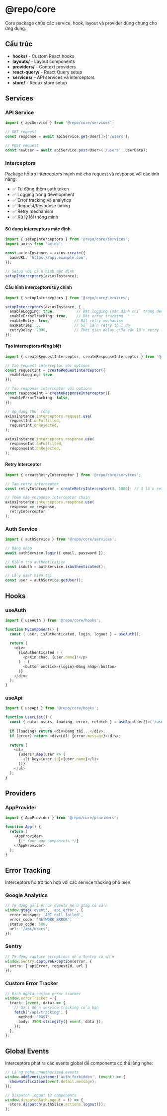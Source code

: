 # @repo/core

Core package chứa các service, hook, layout và provider dùng chung cho ứng dụng.

## Cấu trúc

- **hooks/** - Custom React hooks
- **layouts/** - Layout components
- **providers/** - Context providers
- **react-query/** - React Query setup
- **services/** - API services và interceptors
- **store/** - Redux store setup

## Services

### API Service

```typescript
import { apiService } from '@repo/core/services';

// GET request
const response = await apiService.get<User[]>('/users');

// POST request
const newUser = await apiService.post<User>('/users', userData);
```

### Interceptors

Package hỗ trợ interceptors mạnh mẽ cho request và response với các tính năng:

- ✅ Tự động thêm auth token
- ✅ Logging trong development
- ✅ Error tracking và analytics
- ✅ Request/Response timing
- ✅ Retry mechanism
- ✅ Xử lý lỗi thông minh

#### Sử dụng interceptors mặc định

```typescript
import { setupInterceptors } from '@repo/core/services';
import axios from 'axios';

const axiosInstance = axios.create({
  baseURL: 'https://api.example.com',
});

// Setup với cấu hình mặc định
setupInterceptors(axiosInstance);
```

#### Cấu hình interceptors tùy chỉnh

```typescript
import { setupInterceptors } from '@repo/core/services';

setupInterceptors(axiosInstance, {
  enableLogging: true,          // Bật logging (mặc định chỉ trong development)
  enableErrorTracking: true,    // Bật error tracking
  enableRetry: true,           // Bật retry mechanism
  maxRetries: 5,               // Số lần retry tối đa
  retryDelay: 2000,            // Thời gian delay giữa các lần retry (ms)
});
```

#### Tạo interceptors riêng biệt

```typescript
import { createRequestInterceptor, createResponseInterceptor } from '@repo/core/services';

// Tạo request interceptor với options
const requestInt = createRequestInterceptor({
  enableLogging: true,
});

// Tạo response interceptor với options
const responseInt = createResponseInterceptor({
  enableErrorTracking: false,
});

// Áp dụng thủ công
axiosInstance.interceptors.request.use(
  requestInt.onFulfilled,
  requestInt.onRejected,
);

axiosInstance.interceptors.response.use(
  responseInt.onFulfilled,
  responseInt.onRejected,
);
```

#### Retry Interceptor

```typescript
import { createRetryInterceptor } from '@repo/core/services';

// Tạo retry interceptor
const retryInterceptor = createRetryInterceptor(3, 1000); // 3 lần retry, delay 1s

// Thêm vào response interceptor chain
axiosInstance.interceptors.response.use(
  response => response,
  retryInterceptor
);
```

### Auth Service

```typescript
import { authService } from '@repo/core/services';

// Đăng nhập
await authService.login({ email, password });

// Kiểm tra authentication
const isAuth = authService.isAuthenticated();

// Lấy user hiện tại
const user = authService.getUser();
```

## Hooks

### useAuth

```typescript
import { useAuth } from '@repo/core/hooks';

function MyComponent() {
  const { user, isAuthenticated, login, logout } = useAuth();
  
  return (
    <div>
      {isAuthenticated ? (
        <p>Xin chào, {user.name}!</p>
      ) : (
        <button onClick={login}>Đăng nhập</button>
      )}
    </div>
  );
}
```

### useApi

```typescript
import { useApi } from '@repo/core/hooks';

function UserList() {
  const { data: users, loading, error, refetch } = useApi<User[]>('/users');
  
  if (loading) return <div>Đang tải...</div>;
  if (error) return <div>Lỗi: {error.message}</div>;
  
  return (
    <ul>
      {users?.map(user => (
        <li key={user.id}>{user.name}</li>
      ))}
    </ul>
  );
}
```

## Providers

### AppProvider

```typescript
import { AppProvider } from '@repo/core/providers';

function App() {
  return (
    <AppProvider>
      {/* Your app components */}
    </AppProvider>
  );
}
```

## Error Tracking

Interceptors hỗ trợ tích hợp với các service tracking phổ biến:

### Google Analytics

```typescript
// Tự động gửi error events nếu gtag có sẵn
window.gtag('event', 'api_error', {
  error_message: 'API call failed',
  error_code: 'NETWORK_ERROR',
  status_code: 500,
  url: '/api/users',
});
```

### Sentry

```typescript
// Tự động capture exceptions nếu Sentry có sẵn
window.Sentry.captureException(error, {
  extra: { apiError, requestId, url }
});
```

### Custom Error Tracker

```typescript
// Định nghĩa custom error tracker
window.errorTracker = {
  track: (event, data) => {
    // Gửi đến service tracking của bạn
    fetch('/api/tracking', {
      method: 'POST',
      body: JSON.stringify({ event, data }),
    });
  },
};
```

## Global Events

Interceptors phát ra các events global để components có thể lắng nghe:

```typescript
// Lắng nghe unauthorized events
window.addEventListener('auth:forbidden', (event) => {
  showNotification(event.detail.message);
});

// Dispatch logout từ components
window.dispatchAuthLogout = () => {
  store.dispatch(authSlice.actions.logout());
};
``` 